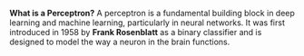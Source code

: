 **What is a Perceptron?**
A perceptron is a fundamental building block in deep learning and machine learning, particularly in neural networks.
It was first introduced in 1958 by **Frank Rosenblatt** as a binary classifier and is designed to model the way a neuron in the brain functions.

